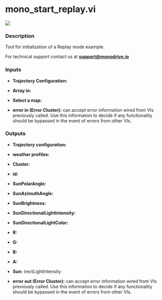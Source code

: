 # mono_start_replay.vi

<p class="img_container">
<img class="lg_img" src="../mono_start_replay.png"/>
</p>

### Description

Tool for initialization of a Replay mode example.

For technical support contact us at <b>support@monodrive.io</b> 

### Inputs

- **Trajectory Configuration:**   

- **Array in:**   

- **Select a map:**   

- **error in (Error Cluster):** can accept error information wired from VIs previously called. Use this information to decide if any functionality should be bypassed in the event of errors from other VIs. 

### Outputs

- **Trajectory configuration:**   

- **weather profiles:**   

- **Cluster:**   

- **id:**   

- **SunPolarAngle:**   

- **SunAzimuthAngle:**   

- **SunBrightness:**   

- **SunDirectionalLightIntensity:**   

- **SunDirectionalLightColor:**   

- **R:**   

- **G:**   

- **B:**   

- **A:**   

- **Sun:**  irectLightIntensity 

- **error out (Error Cluster):** can accept error information wired from VIs previously called. Use this information to decide if any functionality should be bypassed in the event of errors from other VIs. 

<p>&nbsp;</p>
